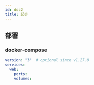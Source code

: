 ```yaml
---
id: doc2
title: 起步
---
```



## 部署

### docker-compose

```yml
version: "3"  # optional since v1.27.0
services:
  web:
    ports:
    volumes:

```